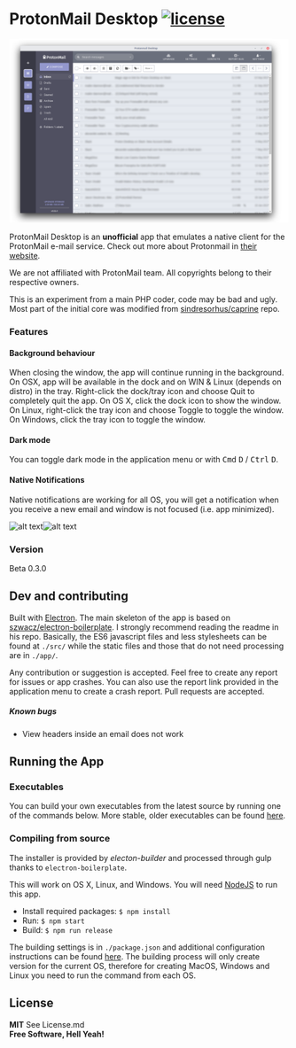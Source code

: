 ProtonMail Desktop [![license](https://img.shields.io/github/license/beatplus/protonmail.svg?style=flat-square)]()
======
![alt text](https://raw.githubusercontent.com/BeatPlus/Protonmail/master/media/linux-screenshot.png "Protonmail Desktop on Windows 10")

ProtonMail Desktop is an **unofficial** app that emulates a native client for the ProtonMail e-mail service. Check out more about Protonmail in [their website](https://protonmail.com).

We are not affiliated with ProtonMail team. All copyrights belong to their respective owners.

This is an experiment from a main PHP coder, code may be bad and ugly. Most part of the initial core was modified from [sindresorhus/caprine](https://github.com/sindresorhus/caprine) repo.

### Features

#### Background behaviour
When closing the window, the app will continue running in the background. On OSX, app will be available in the dock and on WIN & Linux (depends on distro) in the tray. Right-click the dock/tray icon and choose Quit to completely quit the app. On OS X, click the dock icon to show the window. On Linux, right-click the tray icon and choose Toggle to toggle the window. On Windows, click the tray icon to toggle the window.

#### Dark mode
You can toggle dark mode in the application menu or with <kbd>Cmd</kbd> <kbd>D</kbd> / <kbd>Ctrl</kbd> <kbd>D</kbd>.

#### Native Notifications
Native notifications are working for all OS, you will get a notification when you receive a new email and window is not focused (i.e. app minimized).

![alt text](https://raw.githubusercontent.com/BeatPlus/Protonmail/master/media/win-notification.png "Notifications on Windows 10")![alt text](https://raw.githubusercontent.com/BeatPlus/Protonmail/master/media/linux-notification.png "Notifications on Elementary OS")

### Version

Beta 0.3.0

## Dev and contributing

Built with [Electron](http://electron.atom.io). The main skeleton of the app is based on [szwacz/electron-boilerplate](https://github.com/szwacz/electron-boilerplate). I strongly recommend reading the readme in his repo. Basically, the ES6 javascript files and less stylesheets can be found at `./src/` while the static files and those that do not need processing are in `./app/`.

Any contribution or suggestion is accepted. Feel free to create any report for issues or app crashes. You can also use the report link provided in the application menu to create a crash report.
Pull requests are accepted.

##### Known bugs

* View headers inside an email does not work

## Running the App

### Executables

You can build your own executables from the latest source by running one of the commands below. More stable, older executables can be found [here](https://github.com/BeatPlus/Protonmail/releases).

### Compiling from source
The installer is provided by *electon-builder* and processed through gulp thanks to `electron-boilerplate`.

This will work on OS X, Linux, and Windows. You will need [NodeJS](https://nodejs.org) to run this app.
- Install required packages: `$ npm install`
- Run: `$ npm start`
- Build: `$ npm run release`

The building settings is in `./package.json` and additional configuration instructions can be found [here](https://github.com/electron-userland/electron-builder/wiki/Options). The building process will only create version for the current OS, therefore for creating MacOS, Windows and Linux you need to run the command from each OS.


License
----
**MIT** See License.md  
**Free Software, Hell Yeah!**

